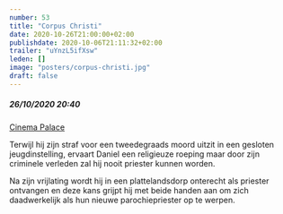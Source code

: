 ```yaml
---
number: 53
title: "Corpus Christi"
date: 2020-10-26T21:00:00+02:00
publishdate: 2020-10-06T21:11:32+02:00
trailer: "uYnzL5ifXsw"
leden: [] 
image: "posters/corpus-christi.jpg"
draft: false
---
```


##### 26/10/2020 20:40

[Cinema Palace](https://cinema-palace.be/nl/film/corpus-christi)

Terwijl hij zijn straf voor een tweedegraads moord uitzit in een gesloten
jeugdinstelling, ervaart Daniel een religieuze roeping maar door zijn criminele
verleden zal hij nooit priester kunnen worden.
<!--more-->
Na zijn vrijlating wordt hij in een plattelandsdorp onterecht als priester
ontvangen en deze kans grijpt hij met beide handen aan om zich daadwerkelijk
als hun nieuwe parochiepriester op te werpen.
